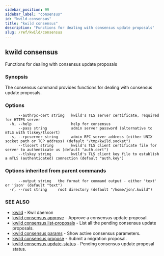 ```yaml
---
sidebar_position: 99
sidebar_label: "consensus"
id: "kwild-consensus"
title: "kwild consensus"
description: "Functions for dealing with consensus update proposals"
slug: /ref/kwild/consensus
---
```


## kwild consensus

Functions for dealing with consensus update proposals

### Synopsis

The consensus command provides functions for dealing with consensus update proposals.

### Options

```
      --authrpc-cert string   kwild's TLS server certificate, required for HTTPS server
  -h, --help                  help for consensus
      --pass string           admin server password (alternative to mTLS with tlskey/tlscert)
  -s, --rpcserver string      admin RPC server address (either UNIX socket path or TCP address) (default "/tmp/kwild.socket")
      --tlscert string        kwild's TLS client certificate file for server to authenticate us (default "auth.cert")
      --tlskey string         kwild's TLS client key file to establish a mTLS (authenticated) connection (default "auth.key")
```

### Options inherited from parent commands

```
      --output string   the format for command output - either 'text' or 'json' (default "text")
  -r, --root string     root directory (default "/home/jon/.kwild")
```

### SEE ALSO

* [kwild](/docs/ref/kwild)	 - Kwil daemon
* [kwild consensus approve](/docs/ref/kwild/consensus/approve)	 - Approve a consensus update proposal.
* [kwild consensus list-proposals](/docs/ref/kwild/consensus/list-proposals)	 - List all the pending consensus update proposals.
* [kwild consensus params](/docs/ref/kwild/consensus/params)	 - Show active consensus parameters.
* [kwild consensus propose](/docs/ref/kwild/consensus/propose)	 - Submit a migration proposal.
* [kwild consensus update-status](/docs/ref/kwild/consensus/update-status)	 - Pending consensus update proposal status.


